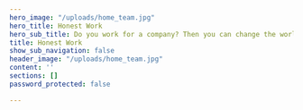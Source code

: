 ```yaml
---
hero_image: "/uploads/home_team.jpg"
hero_title: Honest Work
hero_sub_title: Do you work for a company? Then you can change the world
title: Honest Work
show_sub_navigation: false
header_image: "/uploads/home_team.jpg"
content: ''
sections: []
password_protected: false

---
```


